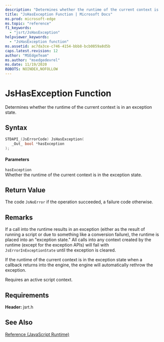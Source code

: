```yaml
---
description: "Determines whether the runtime of the current context is in an exception state."
title: "JsHasException Function | Microsoft Docs"
ms.prod: microsoft-edge
ms.topic: "reference"
f1_keywords: 
  - "jsrt/JsHasException"
helpviewer_keywords: 
  - "JsHasException function"
ms.assetid: ac7da3ce-c746-4154-bbb8-bcb0859a8d5b
caps.latest.revision: 12
author: "MSEdgeTeam"
ms.author: "msedgedevrel"
ms.date: 11/19/2020
ROBOTS: NOINDEX,NOFOLLOW
---
```

# JsHasException Function

Determines whether the runtime of the current context is in an exception state.  
  
## Syntax  
  
```cpp  
STDAPI_(JsErrorCode) JsHasException(  
   _Out_ bool *hasException  
);  
```  
  
#### Parameters  
 `hasException`  
 Whether the runtime of the current context is in the exception state.  
  
## Return Value  
 The code `JsNoError` if the operation succeeded, a failure code otherwise.  
  
## Remarks  
 If a call into the runtime results in an exception (either as the result of running a script or due to something like a conversion failure), the runtime is placed into an "exception state." All calls into any context created by the runtime (except for the exception APIs) will fail with `JsErrorInExceptionState` until the exception is cleared.  
  
 If the runtime of the current context is in the exception state when a callback returns into the engine, the engine will automatically rethrow the exception.  
  
 Requires an active script context.  
  
## Requirements  
 **Header:** jsrt.h  
  
## See Also  
 [Reference (JavaScript Runtime)](../chakra-hosting/reference-javascript-runtime.md)
